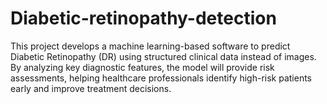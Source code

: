 # Diabetic-retinopathy-detection
This project develops a machine learning-based software to predict Diabetic Retinopathy (DR) using structured clinical data instead of images. By analyzing key diagnostic features, the model will provide risk assessments, helping healthcare professionals identify high-risk patients early and improve treatment decisions.
